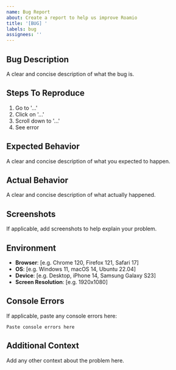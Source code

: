 ```yaml
---
name: Bug Report
about: Create a report to help us improve Roamio
title: '[BUG] '
labels: bug
assignees: ''
---
```


## Bug Description
A clear and concise description of what the bug is.

## Steps To Reproduce
1. Go to '...'
2. Click on '...'
3. Scroll down to '...'
4. See error

## Expected Behavior
A clear and concise description of what you expected to happen.

## Actual Behavior
A clear and concise description of what actually happened.

## Screenshots
If applicable, add screenshots to help explain your problem.

## Environment
- **Browser**: [e.g. Chrome 120, Firefox 121, Safari 17]
- **OS**: [e.g. Windows 11, macOS 14, Ubuntu 22.04]
- **Device**: [e.g. Desktop, iPhone 14, Samsung Galaxy S23]
- **Screen Resolution**: [e.g. 1920x1080]

## Console Errors
If applicable, paste any console errors here:
```
Paste console errors here
```

## Additional Context
Add any other context about the problem here.

